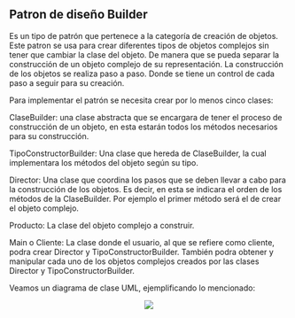 ## Patron de diseño Builder

Es un tipo de patrón que pertenece a la categoría de creación de objetos. Este patron se usa para crear diferentes tipos de objetos complejos sin tener que cambiar la clase del objeto. De manera que se pueda separar la construcción de un objeto complejo de su representación.
La construcción de los objetos se realiza paso a paso. Donde se tiene un control de cada paso a seguir para su creación.

Para implementar el patrón se necesita crear por lo menos cinco clases: 

ClaseBuilder: una clase abstracta que se encargara de tener el proceso de construcción de un objeto, en esta estarán todos los métodos necesarios para su construcción.

TipoConstructorBuilder: Una clase que hereda de ClaseBuilder, la cual implementara los métodos del objeto según su tipo.

Director: Una clase que coordina los pasos que se deben llevar a cabo para la construcción de los objetos. Es decir, en esta se indicara el orden de los métodos de la ClaseBuilder. Por ejemplo el primer método será el de crear el objeto complejo.

Producto: La clase del objeto complejo a construir.

Main o Cliente: La clase donde el usuario, al que se refiere como cliente, podra crear Director y TipoConstructorBuilder. También podra obtener y manipular cada uno de los objetos complejos creados por las clases Director y TipoConstructorBuilder.

Veamos un diagrama de clase UML, ejemplificando lo mencionado:
<p align="center"><img src="https://informaticapc.com/patrones-de-diseno/images/builder.jpg"></p>




